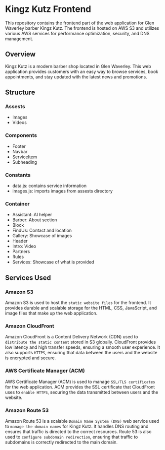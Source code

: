 # Kingz Kutz Frontend

This repository contains the frontend part of the web application for Glen Waverley barber Kingz Kutz. The frontend is hosted on AWS S3 and utilizes various AWS services for performance optimization, security, and DNS management.

## Overview

Kingz Kutz is a modern barber shop located in Glen Waverley. This web application provides customers with an easy way to browse services, book appointments, and stay updated with the latest news and promotions.

## Structure

### Assests
- Images
- Videos

### Components
- Footer
- Navbar
- ServiceItem
- Subheading

### Constants
- data.js: contains service information
- images.js: imports images from assests directory

### Container
- Assistant: AI helper
- Barber: About section
- Block
- FindUs: Contact and location
- Gallery: Showcase of images
- Header
- Intro: Video
- Partners
- Rules
- Services: Showcase of what is provided


## Services Used

### Amazon S3
Amazon S3 is used to host the `static website files` for the frontend. It provides durable and scalable storage for the HTML, CSS, JavaScript, and image files that make up the web application.

### Amazon CloudFront
Amazon CloudFront is a Content Delivery Network (CDN) used to `distribute the static content` stored in S3 globally. CloudFront provides low latency and high transfer speeds, ensuring a smooth user experience. It also supports `HTTPS`, ensuring that data between the users and the website is encrypted and secure.

### AWS Certificate Manager (ACM)
AWS Certificate Manager (ACM) is used to manage `SSL/TLS certificates` for the web application. ACM provides the SSL certificate that CloudFront uses to `enable HTTPS`, securing the data transmitted between users and the website.

### Amazon Route 53
Amazon Route 53 is a scalable `Domain Name System (DNS)` web service used to `manage the domain names` for Kingz Kutz. It handles DNS routing and ensures that traffic is directed to the correct resources. Route 53 is also used to `configure subdomain redirection`, ensuring that traffic to subdomains is correctly redirected to the main domain.